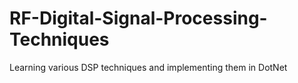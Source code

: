 # RF-Digital-Signal-Processing-Techniques
Learning various DSP techniques and implementing them in DotNet
